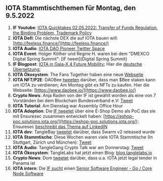 ## IOTA Stammtischthemen für Montag, den 9.5.2022

1. **IF Youtube**: [IOTA Quicktakes 02.05.2022: Transfer of Funds Regulation, the Binding Problem, Trademark Policy](https://www.youtube.com/watch?v=3GfMmr4VG2I&t=2s)
2. **IOTA Defi**: Die nächste DEX die auf IOTA bauen will: [http://feeless.finance/](http://feeless.finance/)
3. **IOTA Audio**: [IOTA DAO Pioneer Twitter Space](https://twitter.com/PhyloIota/status/1521131649278222336?s=20&t=cxbAxrVGM363BK4_JkxjqA)
4. **IOTA Event**: Holger Köther und Regine H. waren bei dem "DMEXCO Digital Spring Summit": [IF tweet](Digital Spring Summit)
5. **IF Blogpost**: [IOTA in Gaia-X 4 Future Mobility](https://blog.iota.org/iota-in-gaia-x-4-future-mobility/); Hier die [deutsche Übersetzung:](https://iota-kurs.de/iota-in-gaia-x-fuer-die-mobilitaet-der-zukunft/)
6. **IOTA Ökosystem**: The Fans Together haben eine neue [Webseite](https://www.thefanstogether.io/landing-page)
7. **IOTA NFT/P2E**: DAOBee [tweeten](https://twitter.com/Daobeegame/status/1521430081134116865?s=20&t=EPYFDNjiUDajnCmaDGeUcw) darüber, dass man $Bee staken kann um IOTA zu verdienen; Am Montag gibt es NFTs zu kaufen. Hier die Webseite: [https://www.daobee.io/](https://www.daobee.io/)
8. **Crypto News**: Anja Raden von der IF ist gewählt worden als eine von 7 Vorständen bei dem Blockchain Bundesverband e.V: [Tweet](https://twitter.com/bundesblock/status/1512805304777457668?s=20&t=kEjkHoiEqv6QoAX0k-89Mg)
9. **IOTA Tutorial**: Am Dienstag war Assembly Office Hour
10. **IOTA Adoption**: Die [IF tweetet](https://twitter.com/iota/status/1521474692795842560?s=20&t=I5KgSW5W_fAUdqdPdcsrzA) über eine E-Shop Demo als PoC das sie mit Ensuresec zusammen entwickelt haben: [https://eshop-poc.solutions.iota.org/](https://eshop-poc.solutions.iota.org/): Ensuresec [beschreibt das Thema auf LinkedIN](https://www.linkedin.com/posts/ensuresec_ecommerce-response-mitigation-activity-6925769222522339328-6VuY) 
11. **IOTA dev**: TangleBay [tweetet](https://twitter.com/tanglebay/status/1521478839867686912?s=20&t=I5KgSW5W_fAUdqdPdcsrzA) darüber, dass Swarm v2 released wurde 
12. **IOTA Stammtische**: Diese Wochen waren viele IOTA Stammtische (In Stuttgart, Zürich und München): [Tweet](https://twitter.com/einfachIOTA/status/1521103477589610497?s=20&t=Lr4uMoU8Q79nqZCeutj9PA)
13. **IOTA Audio**: TangleGang Crypto Talk war am Donnerstag: [Tweet](https://twitter.com/GangTangleTalk/status/1521519268692647938?s=20&t=lRiit-RBkjmr4VNWK15M0A)
14. **IOTA Ökosystem**: TangleLabs hat jetzt einen Blog: [blog.tanglelabs.io](https://blog.tanglelabs.io/)
15. **Crypto News**: Dom [tweetet](https://twitter.com/DomSchiener/status/1521757485098487808?s=20&t=6VOJXwKVFGS51D1cjqNI0Q) darüber, dass u.a. IOTA jetzt legal tender in Panama ist
16. **IOTA intern**: Die [IF sucht](https://twitter.com/iota/status/1521761665603231745?s=20&t=2xzLzWRRKU2jOwtgAHqINA) einen [Senior Software Engineer - Go / Core Node Software](https://iota.bamboohr.com/jobs/view.php?id=204&source=aWQ9NA%3D%3D)
